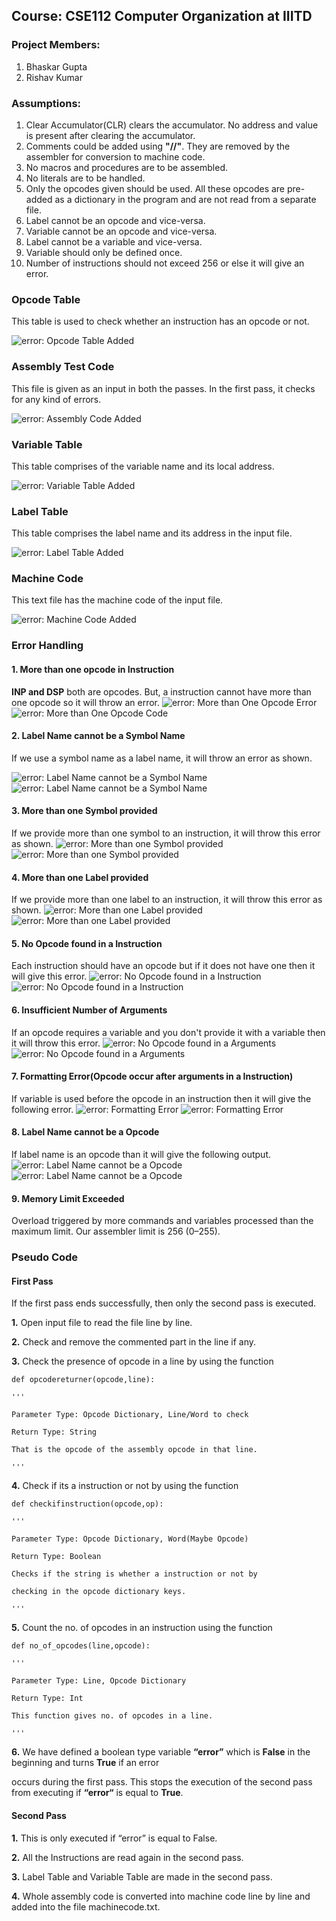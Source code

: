 ## Course: CSE112 Computer Organization at IIITD

### Project Members:

1. Bhaskar Gupta
2. Rishav Kumar

### Assumptions:

1. Clear Accumulator(CLR) clears the accumulator. No address and value is present after clearing the accumulator.
2. Comments could be added using **"//"**. They are removed by the assembler for conversion to machine code.
3. No macros and procedures are to be assembled.
4. No literals are to be handled.
5. Only the opcodes given should be used. All these opcodes are pre-added as a dictionary in the program and are not read from a separate file.
6. Label cannot be an opcode and vice-versa.
7. Variable cannot be an opcode and vice-versa.
8. Label cannot be a variable and vice-versa.
9. Variable should only be defined once.
10. Number of instructions should not exceed 256 or else it will give an error.

### Opcode Table

This table is used to check whether an instruction has an opcode or not.

![error: Opcode Table Added](./Assets/Opcode_Table.png)

### Assembly Test Code

This file is given as an input in both the passes. In the first pass, it checks for any kind of errors. 

![error: Assembly Code Added](./Assets/AssemblyCode.png)

### Variable Table

This table comprises of the variable name and its local address.

![error: Variable Table Added](./Assets/VariableTable.png)

### Label Table

This table comprises the label name and its address in the input file.

![error: Label Table Added](./Assets/LabelTable.png)

### Machine Code

This text file has the machine code of the input file.

![error: Machine Code Added](./Assets/MachineCode.png)

### Error Handling

#### 1. More than one opcode in Instruction

**INP and DSP** both are opcodes. But, a instruction cannot have more than one opcode so it will throw an error. 
![error: More than One Opcode Error](./Assets/Code1.png)
![error: More than One Opcode Code](./Assets/Error1.png)

#### 2. Label Name cannot be a Symbol Name
If we use a symbol name as a label name, it will throw an error as shown.

![error: Label Name cannot be a Symbol Name](./Assets/Code2.png)
![error: Label Name cannot be a Symbol Name](./Assets/Error2.png)

#### 3. More than one Symbol provided
If we provide more than one symbol to an instruction, it will throw this error as shown.
![error: More than one Symbol provided](./Assets/Code3.png)
![error: More than one Symbol provided](./Assets/Error3.png)

#### 4. More than one Label provided
If we provide more than one label to an instruction, it will throw this error as shown.
![error: More than one Label provided](./Assets/Code4.png)
![error: More than one Label provided](./Assets/Error4.png)

#### 5. No Opcode found in a Instruction
Each instruction should have an opcode but if it does not have one then it will give this error.
![error: No Opcode found in a Instruction](./Assets/Code5.png)
![error: No Opcode found in a Instruction](./Assets/Error5.png)

#### 6. Insufficient Number of Arguments 
If an opcode requires a variable and you don't provide it with a variable then it will throw this error.
![error: No Opcode found in a Arguments](./Assets/Code6.png)
![error: No Opcode found in a Arguments](./Assets/Error6.png)

#### 7. Formatting Error(Opcode occur after arguments in a Instruction)
If variable is used before the opcode in an instruction then it will give the following error.
![error: Formatting Error](./Assets/Code7.png)
![error: Formatting Error](./Assets/Error7.png)

#### 8. Label Name cannot be a Opcode
If label name is an opcode than it will give the following output. 
![error: Label Name cannot be a Opcode](./Assets/Code8.png)
![error: Label Name cannot be a Opcode](./Assets/Error8.png)
#### 9. Memory Limit Exceeded
Overload triggered by more commands and variables processed than the maximum limit. Our assembler limit is 256 (0–255).

### Pseudo Code

#### First Pass


If the first pass ends successfully, then only the second pass is executed.


**1.** Open input file to read the file line by line.


**2.** Check and remove the commented part in the line if any. 


**3.** Check the presence of opcode in a line by using the function

	def opcodereturner(opcode,line):

	''' 

	Parameter Type: Opcode Dictionary, Line/Word to check

	Return Type: String 

	That is the opcode of the assembly opcode in that line.

	'''


**4.** Check if its a instruction or not by using the function

	def checkifinstruction(opcode,op):

	'''		

	Parameter Type: Opcode Dictionary, Word(Maybe Opcode)

	Return Type: Boolean 

	Checks if the string is whether a instruction or not by 

	checking in the opcode dictionary keys.

	'''	


**5.** Count the no. of opcodes in an instruction using the function

	def no_of_opcodes(line,opcode):

	'''

	Parameter Type: Line, Opcode Dictionary

	Return Type: Int

	This function gives no. of opcodes in a line.

	'''


**6.** We have defined a boolean type variable **“error”** which is **False** in the beginning and turns **True** if an error 

occurs during the first pass. This stops the execution of the second pass from executing if **“error“** is equal to **True**. 


#### Second Pass


**1.** This is only executed if “error” is equal to False.


**2.** All the Instructions are read again in the second pass. 


**3.** Label Table and Variable Table are made in the second pass.


**4.** Whole assembly code is converted into machine code line by line and added into the file machinecode.txt.



